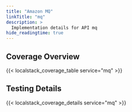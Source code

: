 ```yaml
---
title: "Amazon MQ"
linkTitle: "mq"
description: >
  Implementation details for API mq
hide_readingtime: true
---
```


## Coverage Overview
{{< localstack_coverage_table service="mq" >}}

## Testing Details
{{< localstack_coverage_details service="mq" >}}
